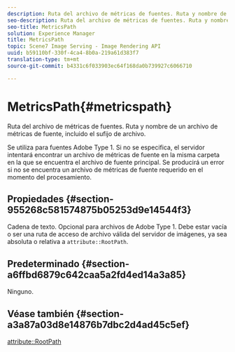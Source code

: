 ```yaml
---
description: Ruta del archivo de métricas de fuentes. Ruta y nombre de un archivo de métricas de fuente, incluido el sufijo de archivo.
seo-description: Ruta del archivo de métricas de fuentes. Ruta y nombre de un archivo de métricas de fuente, incluido el sufijo de archivo.
seo-title: MetricsPath
solution: Experience Manager
title: MetricsPath
topic: Scene7 Image Serving - Image Rendering API
uuid: b59110bf-330f-4ca4-8b0a-219a61d383f7
translation-type: tm+mt
source-git-commit: b4331c6f033903ec64f168da0b739927c6066710

---
```



# MetricsPath{#metricspath}

Ruta del archivo de métricas de fuentes. Ruta y nombre de un archivo de métricas de fuente, incluido el sufijo de archivo.

Se utiliza para fuentes Adobe Type 1. Si no se especifica, el servidor intentará encontrar un archivo de métricas de fuente en la misma carpeta en la que se encuentra el archivo de fuente principal. Se producirá un error si no se encuentra un archivo de métricas de fuente requerido en el momento del procesamiento.

## Propiedades {#section-955268c581574875b05253d9e14544f3}

Cadena de texto. Opcional para archivos de Adobe Type 1. Debe estar vacía o ser una ruta de acceso de archivo válida del servidor de imágenes, ya sea absoluta o relativa a `attribute::RootPath`.

## Predeterminado {#section-a6ffbd6879c642caa5a2fd4ed14a3a85}

Ninguno.

## Véase también {#section-a3a87a03d8e14876b7dbc2d4ad45c5ef}

[attribute::RootPath](/help/aem-is-ir-api/is-api/image-catalog/image-serving-api-ref/c-image-catalog-reference/c-attributes-reference/r-rootpath.md)
